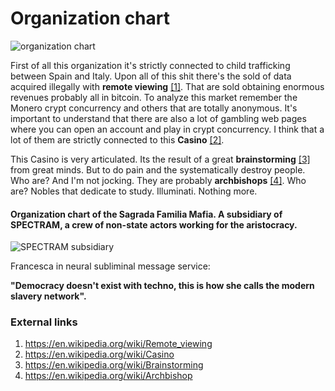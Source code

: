 # Organization chart

![organization chart](http://telecomlobby.com/Images/orgchart.png)

First of all this organization it's strictly connected to child trafficking between Spain and Italy. Upon all of this shit there's the sold of data acquired illegally with **remote viewing** [[1]](https://en.wikipedia.org/wiki/Remote_viewing). That are sold obtaining enormous revenues probably all in bitcoin. To analyze this market remember the Monero crypt concurrency and others that are totally anonymous. It's important to understand that there are also a lot of gambling web pages where you can open an account and play in crypt concurrency. I think that a lot of them are strictly connected to this **Casino** [[2]](https://en.wikipedia.org/wiki/Casino). 

This Casino is very articulated. Its the result of a great **brainstorming** [[3]](https://en.wikipedia.org/wiki/Brainstorming) from great minds. But to do pain and the systematically destroy people. Who are? And I'm not jocking. They are probably **archbishops** [[4]](https://en.wikipedia.org/wiki/Archbishop). Who are? Nobles that dedicate to study. Illuminati. Nothing more.

#### Organization chart of the Sagrada Familia Mafia. A subsidiary of SPECTRAM, a crew of non-state actors working for  the aristocracy.

![SPECTRAM subsidiary](http://telecomlobby.com/Images/sagrada_familia_mafia_nonstate_actors_spectram.webp)

Francesca in neural subliminal message service:

**"Democracy doesn't exist with techno, this is how she calls the modern slavery network".**

### External links

1. https://en.wikipedia.org/wiki/Remote_viewing
2. https://en.wikipedia.org/wiki/Casino
3. https://en.wikipedia.org/wiki/Brainstorming
4. https://en.wikipedia.org/wiki/Archbishop


